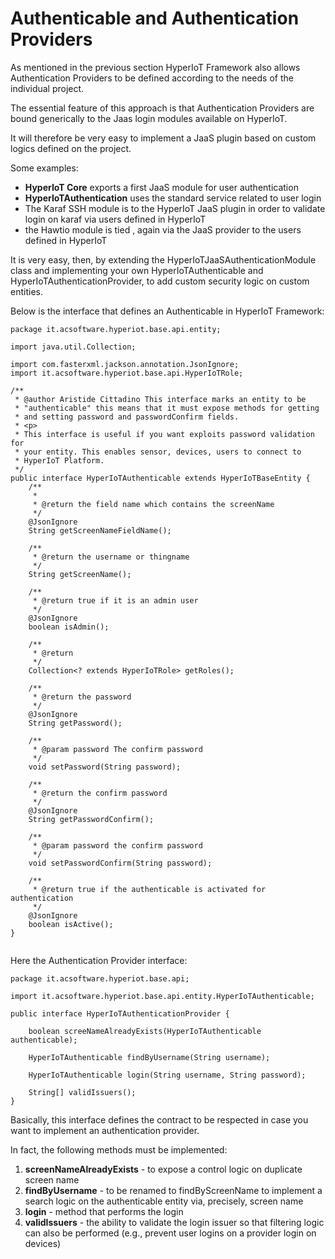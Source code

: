 # Authenticable and Authentication Providers [](id=authenticable-and-authentication-providers)

As mentioned in the previous section HyperIoT Framework also allows Authentication Providers to be defined according to the needs of the individual project.

The essential feature of this approach is that Authentication Providers are bound generically to the Jaas login modules available on HyperIoT.

It will therefore be very easy to implement a JaaS plugin based on custom logics defined on the project.

Some examples:

* <b>HyperIoT Core</b> exports a first JaaS module for user authentication 
* <b>HyperIoTAuthentication</b> uses the standard service related to user login 
* The Karaf SSH module is to the HyperIoT JaaS plugin in order to validate login on karaf via users defined in HyperIoT 
* the Hawtio module is tied , again via the JaaS provider to the users defined in HyperIoT

It is very easy, then, by extending the HyperIoTJaaSAuthenticationModule class and implementing your own HyperIoTAuthenticable and HyperIoTAuthenticationProvider, to add custom security logic on custom entities.

Below is the interface that defines an Authenticable in HyperIoT Framework:

```
package it.acsoftware.hyperiot.base.api.entity;

import java.util.Collection;

import com.fasterxml.jackson.annotation.JsonIgnore;
import it.acsoftware.hyperiot.base.api.HyperIoTRole;

/**
 * @author Aristide Cittadino This interface marks an entity to be
 * "authenticable" this means that it must expose methods for getting
 * and setting password and passwordConfirm fields.
 * <p>
 * This interface is useful if you want exploits password validation for
 * your entity. This enables sensor, devices, users to connect to
 * HyperIoT Platform.
 */
public interface HyperIoTAuthenticable extends HyperIoTBaseEntity {
    /**
     *
     * @return the field name which contains the screenName
     */
    @JsonIgnore
    String getScreenNameFieldName();

    /**
     * @return the username or thingname
     */
    String getScreenName();

    /**
     * @return true if it is an admin user
     */
    @JsonIgnore
    boolean isAdmin();

    /**
     * @return
     */
    Collection<? extends HyperIoTRole> getRoles();

    /**
     * @return the password
     */
    @JsonIgnore
    String getPassword();

    /**
     * @param password The confirm password
     */
    void setPassword(String password);

    /**
     * @return the confirm password
     */
    @JsonIgnore
    String getPasswordConfirm();

    /**
     * @param password the confirm password
     */
    void setPasswordConfirm(String password);

    /**
     * @return true if the authenticable is activated for authentication
     */
    @JsonIgnore
    boolean isActive();
}
  
```

Here the Authentication Provider interface:

```
package it.acsoftware.hyperiot.base.api;

import it.acsoftware.hyperiot.base.api.entity.HyperIoTAuthenticable;

public interface HyperIoTAuthenticationProvider {

    boolean screeNameAlreadyExists(HyperIoTAuthenticable authenticable);

    HyperIoTAuthenticable findByUsername(String username);

    HyperIoTAuthenticable login(String username, String password);

    String[] validIssuers();
}

```

Basically, this interface defines the contract to be respected in case you want to implement an authentication provider.

In fact, the following methods must be implemented:

1. <b>screenNameAlreadyExists</b> - to expose a control logic on duplicate screen name
2. <b>findByUsername</b> - to be renamed to findByScreenName to implement a search logic on the authenticable entity via, precisely, screen name
3. <b>login</b> - method that performs the login
3. <b>validIssuers</b> - the ability to validate the login issuer so that filtering logic can also be performed (e.g., prevent user logins on a provider login on devices)